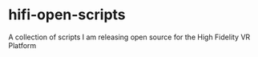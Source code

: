 # hifi-open-scripts
A collection of scripts I am releasing open source for the High Fidelity VR Platform
